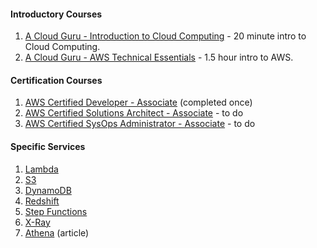 #### Introductory Courses

1. [A Cloud Guru - Introduction to Cloud Computing](https://acloud.guru/learn/intro-cloud-computing) - 20 minute intro to Cloud Computing.
1. [A Cloud Guru - AWS Technical Essentials](https://github.com/RodneyShag/AWS_Technical-Essentials) - 1.5 hour intro to AWS.

####  Certification Courses

1. [AWS Certified Developer - Associate](https://github.com/RodneyShag/AWS_Certified-Developer-Associate) (completed once)
1. [AWS Certified Solutions Architect - Associate](https://learn.acloud.guru/course/aws-certified-solutions-architect-associate/dashboard) - to do
1. [AWS Certified SysOps Administrator - Associate](https://acloud.guru/learn/aws-certified-sysops-administrator-associate?_ga=2.24226995.844289017.1586999437-1538708250.1586999437&_gac=1.140100231.1587004589.EAIaIQobChMI6Nux4fTr6AIVBRx9Ch1jRgFOEAAYASAAEgIOcvD_BwE) - to do


#### Specific Services

1. [Lambda](https://github.com/RodneyShag/AWS_Lambda)
1. [S3](https://github.com/RodneyShag/AWS_S3)
1. [DynamoDB](https://github.com/RodneyShag/AWS_DynamoDB)
1. [Redshift](https://github.com/RodneyShag/AWS_Redshift)
1. [Step Functions](https://github.com/RodneyShag/AWS_Step-Functions)
1. [X-Ray](https://github.com/RodneyShag/AWS_X-Ray)
1. [Athena](https://towardsdatascience.com/query-data-from-s3-files-using-aws-athena-686a5b28e943) (article)
